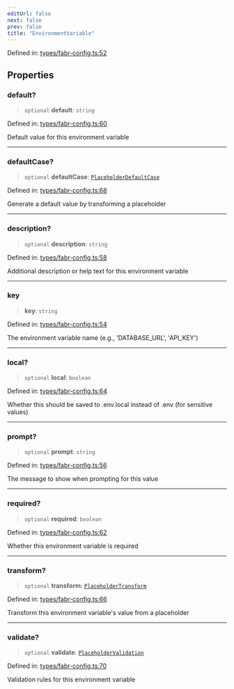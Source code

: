 ```yaml
---
editUrl: false
next: false
prev: false
title: "EnvironmentVariable"
---
```


Defined in: [types/fabr-config.ts:52](https://github.com/yashjawale/fabr/blob/2175f836f52904c60bea5117c14ee0416e76bd93/src/types/fabr-config.ts#L52)

## Properties

### default?

> `optional` **default**: `string`

Defined in: [types/fabr-config.ts:60](https://github.com/yashjawale/fabr/blob/2175f836f52904c60bea5117c14ee0416e76bd93/src/types/fabr-config.ts#L60)

Default value for this environment variable

***

### defaultCase?

> `optional` **defaultCase**: [`PlaceholderDefaultCase`](/fabr/docs/api/types/fabr-config/interfaces/placeholderdefaultcase/)

Defined in: [types/fabr-config.ts:68](https://github.com/yashjawale/fabr/blob/2175f836f52904c60bea5117c14ee0416e76bd93/src/types/fabr-config.ts#L68)

Generate a default value by transforming a placeholder

***

### description?

> `optional` **description**: `string`

Defined in: [types/fabr-config.ts:58](https://github.com/yashjawale/fabr/blob/2175f836f52904c60bea5117c14ee0416e76bd93/src/types/fabr-config.ts#L58)

Additional description or help text for this environment variable

***

### key

> **key**: `string`

Defined in: [types/fabr-config.ts:54](https://github.com/yashjawale/fabr/blob/2175f836f52904c60bea5117c14ee0416e76bd93/src/types/fabr-config.ts#L54)

The environment variable name (e.g., 'DATABASE_URL', 'API_KEY')

***

### local?

> `optional` **local**: `boolean`

Defined in: [types/fabr-config.ts:64](https://github.com/yashjawale/fabr/blob/2175f836f52904c60bea5117c14ee0416e76bd93/src/types/fabr-config.ts#L64)

Whether this should be saved to .env.local instead of .env (for sensitive values)

***

### prompt?

> `optional` **prompt**: `string`

Defined in: [types/fabr-config.ts:56](https://github.com/yashjawale/fabr/blob/2175f836f52904c60bea5117c14ee0416e76bd93/src/types/fabr-config.ts#L56)

The message to show when prompting for this value

***

### required?

> `optional` **required**: `boolean`

Defined in: [types/fabr-config.ts:62](https://github.com/yashjawale/fabr/blob/2175f836f52904c60bea5117c14ee0416e76bd93/src/types/fabr-config.ts#L62)

Whether this environment variable is required

***

### transform?

> `optional` **transform**: [`PlaceholderTransform`](/fabr/docs/api/types/fabr-config/interfaces/placeholdertransform/)

Defined in: [types/fabr-config.ts:66](https://github.com/yashjawale/fabr/blob/2175f836f52904c60bea5117c14ee0416e76bd93/src/types/fabr-config.ts#L66)

Transform this environment variable's value from a placeholder

***

### validate?

> `optional` **validate**: [`PlaceholderValidation`](/fabr/docs/api/types/fabr-config/interfaces/placeholdervalidation/)

Defined in: [types/fabr-config.ts:70](https://github.com/yashjawale/fabr/blob/2175f836f52904c60bea5117c14ee0416e76bd93/src/types/fabr-config.ts#L70)

Validation rules for this environment variable
